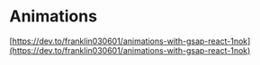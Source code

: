 # Animations

[https://dev.to/franklin030601/animations-with-gsap-react-1nok](https://dev.to/franklin030601/animations-with-gsap-react-1nok)
